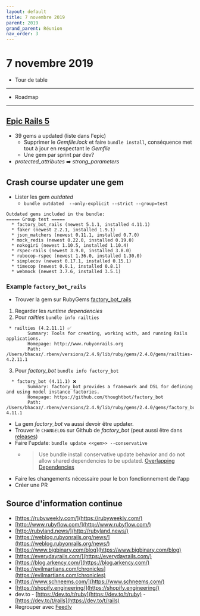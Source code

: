 ```yaml
---
layout: default
title: 7 novembre 2019
parent: 2019
grand_parent: Réunion
nav_order: 3
---
```


# 7 novembre 2019

- Tour de table

---

- Roadmap

---

## [Epic Rails 5]([https://petalmd.atlassian.net/browse/RAILS-328](https://petalmd.atlassian.net/browse/RAILS-328))

- 39 gems a updated (liste dans l'epic)
	- Supprimer le _Gemfile.lock_ et faire `bundle install`, conséquence met tout à jour en respectant le _Gemfile_
	- Une gem par sprint par dev?
- _protected_attributes_ ➡️ _strong_parameters_

## Crash course updater une gem

- Lister les gem _outdated_
	- `bundle outdated  --only-explicit --strict --group=test`

```
Outdated gems included in the bundle:
===== Group test =====
  * factory_bot_rails (newest 5.1.1, installed 4.11.1)
  * faker (newest 2.2.1, installed 1.9.1)
  * json_matchers (newest 0.11.1, installed 0.7.0)
  * mock_redis (newest 0.22.0, installed 0.19.0)
  * nokogiri (newest 1.10.5, installed 1.10.4)
  * rspec-rails (newest 3.9.0, installed 3.8.0)
  * rubocop-rspec (newest 1.36.0, installed 1.30.0)
  * simplecov (newest 0.17.1, installed 0.15.1)
  * timecop (newest 0.9.1, installed 0.8.1)
  * webmock (newest 3.7.6, installed 3.5.1)
```

### Example `factory_bot_rails`

- Trouver la gem sur RubyGems [factory_bot_rails](https://rubygems.org/gems/factory_bot_rails)
1. Regarder les _runtime dependencies_
2. Pour _railties_ `bundle info railties`

```
 * railties (4.2.11.1) ✅
        Summary: Tools for creating, working with, and running Rails applications.
        Homepage: http://www.rubyonrails.org
        Path: /Users/bhacaz/.rbenv/versions/2.4.9/lib/ruby/gems/2.4.0/gems/railties-4.2.11.1
```

3. Pour _factory_bot_ `bundle info factory_bot`

```
  * factory_bot (4.11.1) ❌
        Summary: factory_bot provides a framework and DSL for defining and using model instance factories.
        Homepage: https://github.com/thoughtbot/factory_bot
        Path: /Users/bhacaz/.rbenv/versions/2.4.9/lib/ruby/gems/2.4.0/gems/factory_bot-4.11.1
```

- La gem _factory_bot_ va aussi devoir être updater.
- Trouver le `CHANGELOG` sur Github de _factory_bot_ (peut aussi être dans [releases](https://github.com/thoughtbot/factory_bot/releases))
- Faire l'update: `bundle update <<gem>> --conservative`
	- > Use bundle install conservative update behavior and do not allow shared dependencies to be updated. [Overlapping Dependencies](https://bundler.io/man/bundle-update.1.html#OVERLAPPING-DEPENDENCIES)
- Faire les changements nécessaire pour le bon fonctionnement de l'app
- Créer une PR

## Source d'information continue 

- [https://rubyweekly.com/](https://rubyweekly.com/)
- [http://www.rubyflow.com/](http://www.rubyflow.com/)
- [http://rubyland.news/](http://rubyland.news/)
- [https://weblog.rubyonrails.org/news/](https://weblog.rubyonrails.org/news/)
- [https://www.bigbinary.com/blog](https://www.bigbinary.com/blog)
- [https://everydayrails.com/](https://everydayrails.com/)
- [https://blog.arkency.com/](https://blog.arkency.com/)
- [https://evilmartians.com/chronicles](https://evilmartians.com/chronicles)
- [https://www.schneems.com/](https://www.schneems.com/)
- [https://shopify.engineering/](https://shopify.engineering/)
- dev.to - [https://dev.to/t/ruby](https://dev.to/t/ruby) - [https://dev.to/t/rails](https://dev.to/t/rails)
- Regrouper avec [Feedly](https://feedly.com/i/collection/content/user/81719656-683a-46b1-9cdb-4a0ff2bc4426/category/be5929a3-6063-405b-88a8-cb972c4e7132)
